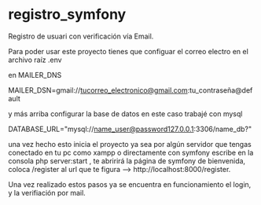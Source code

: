 # registro_symfony

Registro de usuari con verificación vía Email.

Para poder  usar este proyecto tienes que configuar el correo electro en el archivo raíz .env

en MAILER_DNS

 MAILER_DSN=gmail://tucorreo_electronico@gmail.com:tu_contraseña@default


y más arriba configurar la base de datos  en este caso trabajé con mysql 

DATABASE_URL="mysql://name_user@password127.0.0.1:3306/name_db?"

una vez hecho esto inicia el proyecto ya sea  por algún servidor que tengas conectado en tu pc como xampp  o directamente con symfony escribe en la consola 
php server:start , te abririrá  la página de symfony de bienvenida, coloca  /register  al url que  te figura --> http://localhost:8000/register.

Una vez realizado estos pasos ya se encuentra en funcionamiento el login, y la verifiación por mail.

